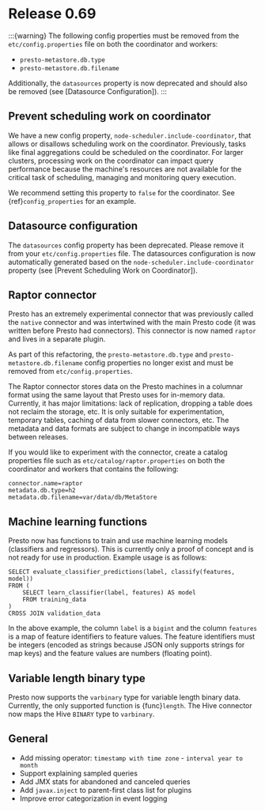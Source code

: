 # Release 0.69

:::{warning}
The following config properties must be removed from the
`etc/config.properties` file on both the coordinator and workers:

- `presto-metastore.db.type`
- `presto-metastore.db.filename`

Additionally, the `datasources` property is now deprecated
and should also be removed (see [Datasource Configuration]).
:::

## Prevent scheduling work on coordinator

We have a new config property, `node-scheduler.include-coordinator`,
that allows or disallows scheduling work on the coordinator.
Previously, tasks like final aggregations could be scheduled on the
coordinator. For larger clusters, processing work on the coordinator
can impact query performance because the machine's resources are not
available for the critical task of scheduling, managing and monitoring
query execution.

We recommend setting this property to `false` for the coordinator.
See {ref}`config_properties` for an example.

## Datasource configuration

The `datasources` config property has been deprecated.
Please remove it from your `etc/config.properties` file.
The datasources configuration is now automatically generated based
on the `node-scheduler.include-coordinator` property
(see [Prevent Scheduling Work on Coordinator]).

## Raptor connector

Presto has an extremely experimental connector that was previously called
the `native` connector and was intertwined with the main Presto code
(it was written before Presto had connectors). This connector is now
named `raptor` and lives in a separate plugin.

As part of this refactoring, the `presto-metastore.db.type` and
`presto-metastore.db.filename` config properties no longer exist
and must be removed from `etc/config.properties`.

The Raptor connector stores data on the Presto machines in a
columnar format using the same layout that Presto uses for in-memory
data. Currently, it has major limitations: lack of replication,
dropping a table does not reclaim the storage, etc. It is only
suitable for experimentation, temporary tables, caching of data from
slower connectors, etc. The metadata and data formats are subject to
change in incompatible ways between releases.

If you would like to experiment with the connector, create a catalog
properties file such as `etc/catalog/raptor.properties` on both the
coordinator and workers that contains the following:

```text
connector.name=raptor
metadata.db.type=h2
metadata.db.filename=var/data/db/MetaStore
```

## Machine learning functions

Presto now has functions to train and use machine learning models
(classifiers and regressors). This is currently only a proof of concept
and is not ready for use in production. Example usage is as follows:

```
SELECT evaluate_classifier_predictions(label, classify(features, model))
FROM (
    SELECT learn_classifier(label, features) AS model
    FROM training_data
)
CROSS JOIN validation_data
```

In the above example, the column `label` is a `bigint` and the column
`features` is a map of feature identifiers to feature values. The feature
identifiers must be integers (encoded as strings because JSON only supports
strings for map keys) and the feature values are numbers (floating point).

## Variable length binary type

Presto now supports the `varbinary` type for variable length binary data.
Currently, the only supported function is {func}`length`.
The Hive connector now maps the Hive `BINARY` type to `varbinary`.

## General

- Add missing operator: `timestamp with time zone` - `interval year to month`
- Support explaining sampled queries
- Add JMX stats for abandoned and canceled queries
- Add `javax.inject` to parent-first class list for plugins
- Improve error categorization in event logging
